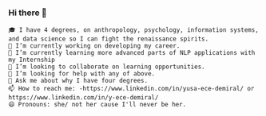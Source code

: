 ### Hi there 👋

    🎓 I have 4 degrees, on anthropology, psychology, information systems, and data science so I can fight the renaissance spirits.
    🔭 I’m currently working on developing my career.
    🌱 I’m currently learning more advanced parts of NLP applications with my Internship
    👯 I’m looking to collaborate on learning opportunities.
    🤔 I’m looking for help with any of above.
    💬 Ask me about why I have four degrees. 
    📫 How to reach me: -https://www.linkedin.com/in/yusa-ece-demiral/ or https://www.linkedin.com/in/y-ece-demiral/
    😄 Pronouns: she/ not her cause I'll never be her.
  
